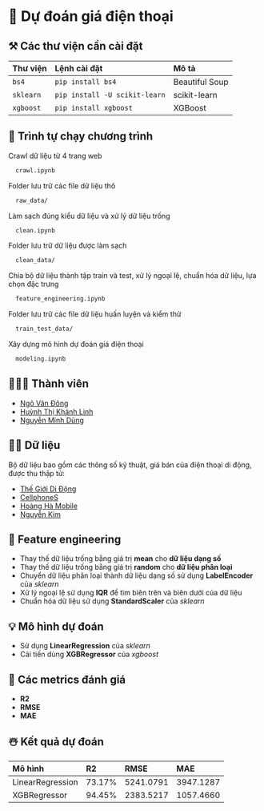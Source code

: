 
# 📱 Dự đoán giá điện thoại

## ⚒ Các thư viện cần cài đặt

| Thư viện  | Lệnh cài đặt                  | Mô tả          |
| :-------  | :---------------------------- | :------------- |
| `bs4`     | `pip install bs4`             | Beautiful Soup |
| `sklearn` | `pip install -U scikit-learn` | scikit-learn   |
| `xgboost` | `pip install xgboost`         | XGBoost        |

## 🚀 Trình tự chạy chương trình

Crawl dữ liệu từ 4 trang web

```bash
  crawl.ipynb
```

Folder lưu trữ các file dữ liệu thô

```bash
  raw_data/
```

Làm sạch đúng kiểu dữ liệu và xử lý dữ liệu trống

```bash
  clean.ipynb
```

Folder lưu trữ dữ liệu được làm sạch

```bash
  clean_data/
```

Chia bộ dữ liệu thành tập train và test, xử lý ngoại lệ, chuẩn hóa dữ liệu, lựa chọn đặc trưng

```bash
  feature_engineering.ipynb
```

Folder lưu trữ các file dữ liệu huấn luyện và kiểm thử

```bash
  train_test_data/
```

Xây dựng mô hình dự đoán giá điện thoại

```bash
  modeling.ipynb
```

## 👨🏽‍💻 Thành viên

- [Ngô Văn Đông](https://github.com/ngovandong)
- [Huỳnh Thị Khánh Linh](https://github.com/bongudth)
- [Nguyễn Minh Dũng](https://github.com/dungngminh)

## ✍🏽 Dữ liệu
 Bộ dữ liệu bao gồm các thông số kỹ thuật, giá bán của điện thoại di động, được thu thập từ:
 - [Thế Giới Di Động](https://www.thegioididong.com/)
 - [CellphoneS](https://cellphones.com.vn/)
 - [Hoàng Hà Mobile](https://hoanghamobile.com/)
 - [Nguyễn Kim](https://www.nguyenkim.com/dien-thoai-di-dong)

## 🔨 Feature engineering
 - Thay thế dữ liệu trống bằng giá trị **mean** cho **dữ liệu dạng số**
 - Thay thế dữ liệu trống bằng giá trị **random** cho **dữ liệu phân loại**
 - Chuyển dữ liệu phân loại thành dữ liệu dạng số sử dụng **LabelEncoder** của *sklearn*
 - Xử lý ngoại lệ sử dụng **IQR** để tìm biên trên và biên dưới của dữ liệu
 - Chuẩn hóa dữ liệu sử dụng **StandardScaler** của *sklearn*

## 💡 Mô hình dự đoán
 - Sử dụng **LinearRegression** của *sklearn*
 - Cải tiến dùng **XGBRegressor** của *xgboost*

## 🧠 Các metrics đánh giá
 - **R2**
 - **RMSE**
 - **MAE**

## ☃️ Kết quả dự đoán

| Mô hình          | R2     | RMSE      | MAE       |
| :--------------- | :----- | :-------- | :-------- |
| LinearRegression | 73.17% | 5241.0791 | 3947.1287 |
| XGBRegressor     | 94.45% | 2383.5217 | 1057.4660 |
